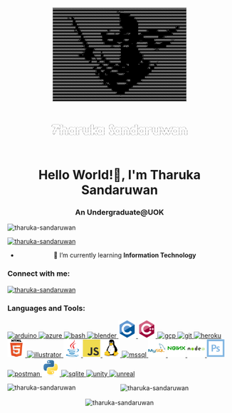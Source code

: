 <center>
<p>&nbsp;</p>
<div><code><span class="ascii" style="color: white; background: black; display: inline-block; white-space: pre; letter-spacing: 0; line-height: 1.4; font-family: 'Consolas','BitstreamVeraSansMono','CourierNew',Courier,monospace; font-size: 5px; border: 1px solid lightgray;">@@@@@@@@@@@@@@@@@@@@@@@@@@@@@@@@@@@@@@@@@@@@@@@@@@@@@@@@@@@@@@@@@@@@@@@@@@@@@@@@@@@@@@@@@@@@@@@@@@@@
@@@@@@@@@@@@@@@@@@@@@@@@@@@@@@@@@@@@@@@@@@@@@@@@(#%&amp;&amp;@@@@@@@@@@@@@@@@@@@@@@@@@@@@@@@@@@@@@@@@@@@@@@@
@@@@@@@@@@@@@@@@@@@@@@@@@@@@@@@@@@@@@@@@@@@@@@@@@@       ,@@@@@@@@@@@@@@@@@@@@@@@@@@@@@@@@@@@@@@@@@@
@@@@@@@@@@@(%&amp; *@@@@@@@@@@@@@@@@@@@@@@@@@@@@@@@@@@,          #@@@@@@@@@@@@@@@@@@@@@@@@@@@@@@@@@@@@@@
@@@@@@@@@@@@@@@  @@@@@@@@@@@@@@@@@@@@@@@@@@@@@@@@@/            %@@@@@@@@@@@@@@@@@@@@@@@@@@@@@@@@@@@@
@@@@@@@@@@@@@@%   &amp;@@@@@@@@@@@@@@@@@@@@@@@@@@@@@@@.             @@@@@@@@@@@@@@@@@@@@@@@@@@@@@@@@@@@@
@@@@@@@@@@@@@@@@@  #@@@@@@@@@@@@@@@@@@@@@@@@@@@@@@@%.           @@@@@@@@@@@@@@@@@@@@@@@@@@@&amp;* (@@@@@
@@@@@@@@@@@@@@@@/#, *@@@@@@@@@@@@@@@@@@@&amp;,(@@@@@@@,             @@@@@@(.      /@@@@@&amp;(*.    *@@@@@@@
@@@@@@@@@@@@@@@@@@%  .@@@@@@@@@@@@@@    (&amp;@@@@(&amp;@#   ../(#      @#.                      *@@@@@@@@@@
@@@@@@@@@@@@@@@@@@@@@  &amp;@@@@@@@@@@@@&amp;                               &amp;@@@@@@@@@@   .(&amp;@@@@@@@@@@@@@@@
@@@@@@@@@@@@@@@@@@@%/   %@@@@@@@@@@@@.   #@@@        /@@#        ..         &amp;@@@@@@@@@@@&amp;%%@@@@@@@@@
@@@@@@@@@@@@@@@@@@@@@@(  /@@@@@@@@@@@@(         *%#*       .  .@@&amp;&amp;@@@%     .#&amp;&amp;#*      %@@@@@@@@@@@
@@@@@@@@@@@@@@@@@@@@@@&amp;(  .@@@@@@@@@@@@@@@@#/#@@@@% .&amp;%@%     .@@@@@@@#              @@@@@@@@@@@@@@@
@@@@@@@@@@@@@@@@@@@@@@@@/     .%@@@@@@@@@@@@@@@@@@&amp;             @@@@@@@@@@@&amp;#((%@@@@@@@@@@@@@@@@@@@@
@@@@@@@@@@@@@@@@@@@@@@#/      @@@@@@,@@@@@@@@@@@@@&amp;              #@@@@@@@@@@@@@@@@@@@@@@@@@@@@@@@@@@
@@@@@@@@@@@@@@@@@@@(  *        %@@@@ .@@@@@@@@@@@@#                (@@@@@@@@@@@@@@@@@@@@@@@@@@@@@@@@
@@@@@@@@@@@@@@@@@@@@@@@@.    %@&amp;/@@@/  /@@@@@@@@@@*                /@@@@@@@@@@@@@@@@@@@@@@@@@@@@@@@@
@@@@@@@@@@@@@@@@@@@@@@@@@@@* @@@@.,@@@(   /@@@@@@@&amp;              .@,    /@@@@@%@@@@@@@@@@@@@@@@@@@@@
@@@@@@@@@@@@@@@@@@@@@@@@@@@@@@@@@@#  *@@@/    ,%%,     *&amp;       *       (@@&amp;.*@@@@@@@@@@@@@@@@@@@@@@
@@@@@@@@@@@@@@@@@@@@@@@@@@@@@@* ,@@@*   (@@@/       **                 /&amp;   @@@@@@@@@@@@@@@@@@@@@@@@
@@@@@@@@@@@@@@@@@@@@@@@@@@@@@@@@(   %@*    ,@@@@(      .,                 @@@@@@@@@@@@@@@@@@@@@@@@@@
@@@@@@@@@@@@@@@@@@@@@@@@@@@@@@@&amp;..(    (,       *%&amp;&amp;%*                 ,@@@@@@@@@@@@@@@@@@@@@@@@@@@@
@@@@@@@@@@@@@@@@@@@@@@@@@@@@@@@@@@%                                  &amp;@@@@@@@@@@@@@@@@@@@@@@@@@@@@@@
@@@@@@@@@@@@@@@@@@@@@@@@@@@@@@@@@@@&amp;@&amp;                 /@@        #@@@@@@@@@@@@@@@@@@@@@@@@@@@@@@@@@
@@@@@@@@@@@@@@@@@@@@@@@@@@@@@@@@@@@@@% .*#,     %@@@@@#.       #@@@@@@@@@@@@@@@@@@@@@@@@@@@@@@@@@@@@
@@@@@@@@@@@@@@@@@@@@@@@@@@@@@@@@@@@@@@@@&amp;.                 ,@@@@@@@@@@@@@@@@@@@@@@@@@@@@@@@@@@@@@@@@
@@@@@@@@@@@@@@@@@@@@@@@@@@@@@@@@@@@@@@@@@@@@,            @@@@@@@@@@@@@@@@@@@@@@@@@@@@@@@@@@@@@@@@@@@
@@@@@@@@@@@@@@@@@@@@@@@@@@@@@@@@@@@@@@@@@@@@@@@#      @@@@@@@@@@@@@@@@@@@@@@@@@@@@@@@@@@@@@@@@@@@@@@
@@@@@@@@@@@@@@@@@@@@@@@@@@@@@@@@@@@@@@@@@@@@@@@@@@&amp;@@@@@@@@@@@@@@@@@@@@@@@@@@@@@@@@@@@@@@@@@@@@@@@@@
@@@@@@@@@@@@@@@@@@@@@@@@@@@@@@@@@@@@@@@@@@@@@@@@@@@@@@@@@@@@@@@@@@@@@@@@@@@@@@@@@@@@@@@@@@@@@@@@@@@@
</span></code></div>
<p>&nbsp;</p>
<center>
<div>
<div class="fig" style ="font-size: 5px" >
<pre id="taag_font_Ogre" class="fig" contenteditable="true"> _____ _                      _             __                 _                                      
/__   \ |__   __ _ _ __ _   _| | ____ _    / _\ __ _ _ __   __| | __ _ _ __ _   ___      ____ _ _ __  
  / /\/ '_ \ / _` | '__| | | | |/ / _` |   \ \ / _` | '_ \ / _` |/ _` | '__| | | \ \ /\ / / _` | '_ \ 
 / /  | | | | (_| | |  | |_| |   &lt; (_| |   _\ \ (_| | | | | (_| | (_| | |  | |_| |\ V  V / (_| | | | |
 \/   |_| |_|\__,_|_|   \__,_|_|\_\__,_|   \__/\__,_|_| |_|\__,_|\__,_|_|   \__,_| \_/\_/ \__,_|_| |_|
                                                                                                      </pre>
<div>&nbsp;</div>
</div>
<div>&nbsp;</div>
</div>


<h1 align="center">Hello World!👋, I'm Tharuka Sandaruwan</h1>
<h3 align="center">An Undergraduate@UOK</h3>

<p align="left"> <img src="https://komarev.com/ghpvc/?username=tharuka-sandaruwan&label=Profile%20views&color=0e75b6&style=plastic" alt="tharuka-sandaruwan" /> </p>

<p align="left"> <a href="https://github.com/ryo-ma/github-profile-trophy"><img src="https://github-profile-trophy.vercel.app/?username=tharuka-sandaruwan" alt="tharuka-sandaruwan" /></a> </p>

- 🌱 I’m currently learning **Information Technology**

<h3 align="left">Connect with me:</h3>
<p align="left">
<a href="https://linkedin.com/in/tharuka-sandaruwan" target="blank"><img align="center" src="https://raw.githubusercontent.com/rahuldkjain/github-profile-readme-generator/master/src/images/icons/Social/linked-in-alt.svg" alt="tharuka-sandaruwan" height="30" width="40" /></a>
</p>

<h3 align="left">Languages and Tools:</h3>
<p align="left"> <a href="https://www.arduino.cc/" target="_blank" rel="noreferrer"> <img src="https://cdn.worldvectorlogo.com/logos/arduino-1.svg" alt="arduino" width="40" height="40"/> </a> <a href="https://azure.microsoft.com/en-in/" target="_blank" rel="noreferrer"> <img src="https://www.vectorlogo.zone/logos/microsoft_azure/microsoft_azure-icon.svg" alt="azure" width="40" height="40"/> </a> <a href="https://www.gnu.org/software/bash/" target="_blank" rel="noreferrer"> <img src="https://www.vectorlogo.zone/logos/gnu_bash/gnu_bash-icon.svg" alt="bash" width="40" height="40"/> </a> <a href="https://www.blender.org/" target="_blank" rel="noreferrer"> <img src="https://download.blender.org/branding/community/blender_community_badge_white.svg" alt="blender" width="40" height="40"/> </a> <a href="https://www.cprogramming.com/" target="_blank" rel="noreferrer"> <img src="https://raw.githubusercontent.com/devicons/devicon/master/icons/c/c-original.svg" alt="c" width="40" height="40"/> </a> <a href="https://www.w3schools.com/cpp/" target="_blank" rel="noreferrer"> <img src="https://raw.githubusercontent.com/devicons/devicon/master/icons/cplusplus/cplusplus-original.svg" alt="cplusplus" width="40" height="40"/> </a> <a href="https://cloud.google.com" target="_blank" rel="noreferrer"> <img src="https://www.vectorlogo.zone/logos/google_cloud/google_cloud-icon.svg" alt="gcp" width="40" height="40"/> </a> <a href="https://git-scm.com/" target="_blank" rel="noreferrer"> <img src="https://www.vectorlogo.zone/logos/git-scm/git-scm-icon.svg" alt="git" width="40" height="40"/> </a> <a href="https://heroku.com" target="_blank" rel="noreferrer"> <img src="https://www.vectorlogo.zone/logos/heroku/heroku-icon.svg" alt="heroku" width="40" height="40"/> </a> <a href="https://www.w3.org/html/" target="_blank" rel="noreferrer"> <img src="https://raw.githubusercontent.com/devicons/devicon/master/icons/html5/html5-original-wordmark.svg" alt="html5" width="40" height="40"/> </a> <a href="https://www.adobe.com/in/products/illustrator.html" target="_blank" rel="noreferrer"> <img src="https://www.vectorlogo.zone/logos/adobe_illustrator/adobe_illustrator-icon.svg" alt="illustrator" width="40" height="40"/> </a> <a href="https://www.java.com" target="_blank" rel="noreferrer"> <img src="https://raw.githubusercontent.com/devicons/devicon/master/icons/java/java-original.svg" alt="java" width="40" height="40"/> </a> <a href="https://developer.mozilla.org/en-US/docs/Web/JavaScript" target="_blank" rel="noreferrer"> <img src="https://raw.githubusercontent.com/devicons/devicon/master/icons/javascript/javascript-original.svg" alt="javascript" width="40" height="40"/> </a> <a href="https://www.linux.org/" target="_blank" rel="noreferrer"> <img src="https://raw.githubusercontent.com/devicons/devicon/master/icons/linux/linux-original.svg" alt="linux" width="40" height="40"/> </a> <a href="https://www.microsoft.com/en-us/sql-server" target="_blank" rel="noreferrer"> <img src="https://www.svgrepo.com/show/303229/microsoft-sql-server-logo.svg" alt="mssql" width="40" height="40"/> </a> <a href="https://www.mysql.com/" target="_blank" rel="noreferrer"> <img src="https://raw.githubusercontent.com/devicons/devicon/master/icons/mysql/mysql-original-wordmark.svg" alt="mysql" width="40" height="40"/> </a> <a href="https://www.nginx.com" target="_blank" rel="noreferrer"> <img src="https://raw.githubusercontent.com/devicons/devicon/master/icons/nginx/nginx-original.svg" alt="nginx" width="40" height="40"/> </a> <a href="https://nodejs.org" target="_blank" rel="noreferrer"> <img src="https://raw.githubusercontent.com/devicons/devicon/master/icons/nodejs/nodejs-original-wordmark.svg" alt="nodejs" width="40" height="40"/> </a> <a href="https://www.photoshop.com/en" target="_blank" rel="noreferrer"> <img src="https://raw.githubusercontent.com/devicons/devicon/master/icons/photoshop/photoshop-line.svg" alt="photoshop" width="40" height="40"/> </a> <a href="https://postman.com" target="_blank" rel="noreferrer"> <img src="https://www.vectorlogo.zone/logos/getpostman/getpostman-icon.svg" alt="postman" width="40" height="40"/> </a> <a href="https://www.python.org" target="_blank" rel="noreferrer"> <img src="https://raw.githubusercontent.com/devicons/devicon/master/icons/python/python-original.svg" alt="python" width="40" height="40"/> </a> <a href="https://www.sqlite.org/" target="_blank" rel="noreferrer"> <img src="https://www.vectorlogo.zone/logos/sqlite/sqlite-icon.svg" alt="sqlite" width="40" height="40"/> </a> <a href="https://unity.com/" target="_blank" rel="noreferrer"> <img src="https://www.vectorlogo.zone/logos/unity3d/unity3d-icon.svg" alt="unity" width="40" height="40"/> </a> <a href="https://unrealengine.com/" target="_blank" rel="noreferrer"> <img src="https://raw.githubusercontent.com/kenangundogan/fontisto/036b7eca71aab1bef8e6a0518f7329f13ed62f6b/icons/svg/brand/unreal-engine.svg" alt="unreal" width="40" height="40"/> </a> </p>

<p><img align="left" src="https://github-readme-stats.vercel.app/api/top-langs?username=tharuka-sandaruwan&show_icons=true&theme=dark&locale=en&layout=compact" alt="tharuka-sandaruwan" /></p>

<p>&nbsp;<img align="center" src="https://github-readme-stats.vercel.app/api?username=tharuka-sandaruwan&show_icons=true&theme=dark&locale=en" alt="tharuka-sandaruwan" /></p>

<p><img align="center" src="https://github-readme-streak-stats.herokuapp.com/?user=tharuka-sandaruwan&theme=dark" alt="tharuka-sandaruwan" /></p>
